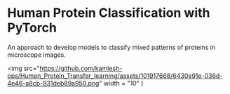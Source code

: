 # Human Protein Classification with PyTorch

An approach to develop models to classify mixed patterns of proteins in microscope images.

<img src="https://github.com/kamlesh-ops/Human_Protein_Transfer_learning/assets/101917668/6430e91e-036d-4e46-a8cb-931deb89a950.png" width = "10" )

